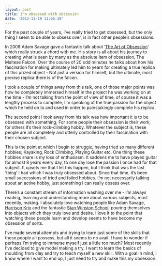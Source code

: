 ```yaml
---
layout: post
title: I'm obsessed with obsession
date: '2013-11-19 11:05:19'
---
```


<p>For the past couple of years, I&rsquo;ve really tried to get obsessed, but the only thing I seem to be able to obsess over, is in fact other people&rsquo;s obsessions.</p>
<p>In 2008 Adam Savage gave a fantastic talk about &lsquo;<a title="Adam Save - The Art of Obsession" href="http://www.youtube.com/watch?v=29SopXQfc_s">The Art of Obsession</a>&rsquo; which really struck a chord with me. His story is all about his journey to creating what is seen by many as the absolute item of obsession, The Maltese Falcon. Over the course of 20 odd minutes he talks about how his fascination for making ultimately led him to yearn for creating a true replica of this prized object - Not just a version for himself, but the ultimate, most precise replica there is of the falcon.</p>
<p>I took a couple of things away from this talk, one of those major points was how he completely immersed himself in the project he was working on at the time - I&rsquo;m not talking from the point of view of time, of course it was a lengthy process to complete, I&rsquo;m speaking of the true passion for the object which he held on to and used in order to painstakingly complete his replica.</p>
<p>The second point I took away from his talk was how important it is to be obsessed with something; For some people their obsession is their work, for others it&rsquo;s their rock-climbing hobby. Whatever the subject is, these people are all completely and utterly controlled by their fascination with their chosen subject.</p>
<p>This is the point at which I begin to struggle, having tried so many different hobbies; Kayaking, Rock Climbing, Playing Guitar etc. One thing these hobbies share is my loss of enthusiasm. It saddens me to have played guitar for almost 8 years every day, to one day lose the passion I once had for that subject. It upsets me that I let this happen, but I think that was the last &lsquo;thing&rsquo; I had which I was truly obsessed about. Since that time, it&rsquo;s been small successions of tried and failed hobbies. I&rsquo;m not necessarily talking about an active hobby, just something I can really obsess over.</p>
<p>There&rsquo;s a constant stream of information washing over me - I&rsquo;m always reading, learning and understanding more about various subjects, most recently, making. I absolutely love watching people like Adam Savage, <a href="http://www.volpinprops.com">Harrison Krix</a> and the fantastic <a href="https://www.stanwinstonschool.com/">Stan Winston School</a>, pouring themselves into objects which they truly love and desire. I love it to the point that watching these people learn and develop seems to have become my obsession of sorts.</p>
<p>I&rsquo;ve made several attempts and trying to learn just some of the skills that these people all possess, but all it seems to no avail. I have to wonder if perhaps I&rsquo;m trying to immerse myself just a little too much? Most recently I&rsquo;ve decided to give model making a try, I want to learn the basics of moulding from clay and try to teach myself a new skill. With a goal in mind, I know where I want to end up, I just need to try and make this my obsession.</p>
